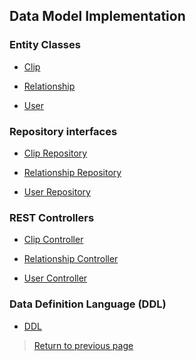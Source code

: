 ## Data Model Implementation

### Entity Classes

* [Clip](https://github.com/tunefull/tunefull-service/blob/master/src/main/java/edu/cnm/deepdive/tunefull/model/entity/Clip.java)

* [Relationship](https://github.com/tunefull/tunefull-service/blob/master/src/main/java/edu/cnm/deepdive/tunefull/model/entity/Relationship.java)

* [User](https://github.com/tunefull/tunefull-service/blob/master/src/main/java/edu/cnm/deepdive/tunefull/model/entity/User.java)

### Repository interfaces

* [Clip Repository]()

* [Relationship Repository]()

* [User Repository]()

### REST Controllers 

* [Clip Controller]()

* [Relationship Controller]()

* [User Controller]()

### Data Definition Language (DDL)

* [DDL](ddl.md)

> [Return to previous page](index.md#data-model-implementation)

